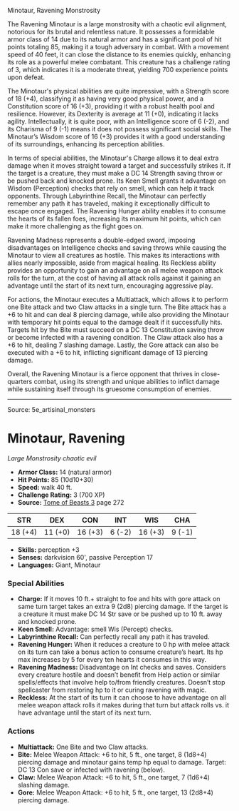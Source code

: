 <MonsterName/>Minotaur, Ravening</MonsterName>
<CreatureType/>Monstrosity</CreatureType>

<summary>The Ravening Minotaur is a large monstrosity with a chaotic evil alignment, notorious for its brutal and relentless nature. It possesses a formidable armor class of 14 due to its natural armor and has a significant pool of hit points totaling 85, making it a tough adversary in combat. With a movement speed of 40 feet, it can close the distance to its enemies quickly, enhancing its role as a powerful melee combatant. This creature has a challenge rating of 3, which indicates it is a moderate threat, yielding 700 experience points upon defeat. </summary>

<detail>

The Minotaur's physical abilities are quite impressive, with a Strength score of 18 (+4), classifying it as having very good physical power, and a Constitution score of 16 (+3), providing it with a robust health pool and resilience. However, its Dexterity is average at 11 (+0), indicating it lacks agility. Intellectually, it is quite poor, with an Intelligence score of 6 (-2), and its Charisma of 9 (-1) means it does not possess significant social skills. The Minotaur’s Wisdom score of 16 (+3) provides it with a good understanding of its surroundings, enhancing its perception abilities.

In terms of special abilities, the Minotaur's Charge allows it to deal extra damage when it moves straight toward a target and successfully strikes it. If the target is a creature, they must make a DC 14 Strength saving throw or be pushed back and knocked prone. Its Keen Smell grants it advantage on Wisdom (Perception) checks that rely on smell, which can help it track opponents. Through Labyrinthine Recall, the Minotaur can perfectly remember any path it has traveled, making it exceptionally difficult to escape once engaged. The Ravening Hunger ability enables it to consume the hearts of its fallen foes, increasing its maximum hit points, which can make it more challenging as the fight goes on. 

Ravening Madness represents a double-edged sword, imposing disadvantages on Intelligence checks and saving throws while causing the Minotaur to view all creatures as hostile. This makes its interactions with allies nearly impossible, aside from magical healing. Its Reckless ability provides an opportunity to gain an advantage on all melee weapon attack rolls for the turn, at the cost of having all attack rolls against it gaining an advantage until the start of its next turn, encouraging aggressive play.

For actions, the Minotaur executes a Multiattack, which allows it to perform one Bite attack and two Claw attacks in a single turn. The Bite attack has a +6 to hit and can deal 8 piercing damage, while also providing the Minotaur with temporary hit points equal to the damage dealt if it successfully hits. Targets hit by the Bite must succeed on a DC 13 Constitution saving throw or become infected with a ravening condition. The Claw attack also has a +6 to hit, dealing 7 slashing damage. Lastly, the Gore attack can also be executed with a +6 to hit, inflicting significant damage of 13 piercing damage.

Overall, the Ravening Minotaur is a fierce opponent that thrives in close-quarters combat, using its strength and unique abilities to inflict damage while sustaining itself through its gruesome consumption of enemies.</detail>



---

Source: 5e_artisinal_monsters

# Minotaur, Ravening

*Large* *Monstrosity* *chaotic evil*

- **Armor Class:** 14 (natural armor)
- **Hit Points:** 85 (10d10+30)
- **Speed:** walk 40 ft.
- **Challenge Rating:** 3 (700 XP)
- **Source:** [Tome of Beasts 3](https://koboldpress.com/kpstore/product/tome-of-beasts-3-for-5th-edition/) page 272

| STR | DEX | CON | INT | WIS | CHA |
| --- | --- | --- | --- | --- | --- |
| 18 (+4) | 11 (+0) | 16 (+3) | 6 (-2) | 16 (+3) | 9 (-1) |

- **Skills:** perception +3
- **Senses:** darkvision 60', passive Perception 17
- **Languages:** Giant, Minotaur

### Special Abilities

- **Charge:** If it moves 10 ft.+ straight to foe and hits with gore attack on same turn target takes an extra 9 (2d8) piercing damage. If the target is a creature it must make DC 14 Str save or be pushed up to 10 ft. away and knocked prone.
- **Keen Smell:** Advantage: smell Wis (Percept) checks.
- **Labyrinthine Recall:** Can perfectly recall any path it has traveled.
- **Ravening Hunger:** When it reduces a creature to 0 hp with melee attack on its turn can take a bonus action to consume creature’s heart. Its hp max increases by 5 for every ten hearts it consumes in this way.
- **Ravening Madness:** Disadvantage on Int checks and saves. Considers every creature hostile and doesn’t benefit from Help action or similar spells/effects that involve help to/from friendly creatures. Doesn’t stop spellcaster from restoring hp to it or curing ravening with magic.
- **Reckless:** At the start of its turn it can choose to have advantage on all melee weapon attack rolls it makes during that turn but attack rolls vs. it have advantage until the start of its next turn.

### Actions

- **Multiattack:** One Bite and two Claw attacks.
- **Bite:** Melee Weapon Attack: +6 to hit, 5 ft., one target, 8 (1d8+4) piercing damage and minotaur gains temp hp equal to damage. Target: DC 13 Con save or infected with ravening (below).
- **Claw:** Melee Weapon Attack: +6 to hit, 5 ft., one target, 7 (1d6+4) slashing damage.
- **Gore:** Melee Weapon Attack: +6 to hit, 5 ft., one target, 13 (2d8+4) piercing damage.




